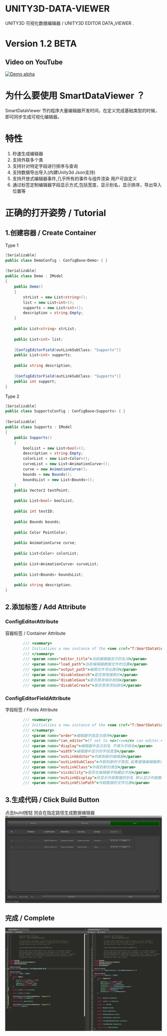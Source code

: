 # UNITY3D-DATA-VIEWER
UNITY3D 可视化数据编辑器 / UNITY3D EDITOR DATA_VIEWER .

# Version 1.2 BETA

## Video on YouTube

[![Demo alpha](http://img.youtube.com/vi/_uk8XBJPZwA/0.jpg)](https://www.youtube.com/embed/_uk8XBJPZwA)


# 为什么要使用 SmartDataViewer ？
SmartDataViewer 节约程序大量编辑器开发时间，在定义完成基础类型的时候，即可同步生成可视化编辑器。

# 特性
1. 秒速生成编辑器
2. 支持外联多个类
3. 支持针对特定字段进行排序与查询
4. 支持数据导出导入(内建Unity3d Json支持)
5. 支持开放式编辑器事件,几乎所有的事件与组件渲染 用户可自定义
6. 通过标签定制编辑器字段显示方式,包括宽度，显示别名，显示排序，导出导入位置等


# 正确的打开姿势 / Tutorial
## 1.创建容器 / Create Container

Type 1
``` cs
[Serializable]
public class DemoConfig : ConfigBase<Demo> { }

[Serializable]
public class Demo : IModel
{
	public Demo()
	{
		strList = new List<string>();
		list = new List<int>();
		supports = new List<int>();
		description = string.Empty;
	}

	public List<string> strList;

	public List<int> list;

	[ConfigEditorField(outLinkSubClass: "Supports")]
	public List<int> supports;

	public string description;

	[ConfigEditorField(outLinkSubClass: "Supports")]
	public int support;
}
```
Type 2
``` cs
[Serializable]
public class SupportsConfig : ConfigBase<Supports> { }

[Serializable]
public class Supports : IModel
{
	public Supports()
	{
		boolList = new List<bool>();
		description = string.Empty;
		colorList = new List<Color>();
		curveList = new List<AnimationCurve>();
		curve = new AnimationCurve();
		bounds = new Bounds();
		boundsList = new List<Bounds>();
	}
	public Vector2 testPoint;

	public List<bool> boolList;

	public int testID;

	public Bounds bounds;

	public Color PointColor;

	public AnimationCurve curve;

	public List<Color> colorList;

	public List<AnimationCurve> curveList;

	public List<Bounds> boundsList;

	public string description;
}

```

## 2.添加标签 / Add Attribute

### ConfigEditorAttribute
容器标签 / Container Attribute
``` cs
		/// <summary>
		/// Initializes a new instance of the <see cref="T:SmartDataViewer.ConfigEditorAttribute"/> class.
		/// </summary>
		/// <param name="editor_title">当前编辑器显示的名词</param>
		/// <param name="load_path">当前编辑器数据文件的位置</param>
		/// <param name="output_path">编辑文件导出路径</param>
		/// <param name="disableSearch">是否禁用搜索栏</param>
		/// <param name="disableSave">是否禁用保存按钮</param>
		/// <param name="disableCreate">是否禁用添加按钮</param>
```

### ConfigEditorFieldAttribute 
字段标签 / Fields Attribute
``` cs
		/// <summary>
		/// Initializes a new instance of the <see cref="T:SmartDataViewer.ConfigEditorFieldAttribute"/> class.
		/// </summary>
		/// <param name="order">编辑器字段显示顺序</param>
		/// <param name="can_editor">If set to <c>true</c> can editor.</param>
		/// <param name="display">编辑器中显示别名 不填为字段名</param>
		/// <param name="width">编辑器中显示的字段宽度</param>
		/// <param name="outLinkEditor">外联到新的编辑器</param>
		/// <param name="outLinkSubClass">外联到新的子类型,如果遵循编辑器默认命名规则 只需要填写此项即可</param>
		/// <param name="outLinkClass">外联到新的类型</param>
		/// <param name="visibility">是否在编辑器中隐藏此字段</param>
		/// <param name="outLinkDisplay">将显示外联数据的别名 默认显示外联数据的NickName如果没有则显示ID</param>
		/// <param name="outLinkFilePath">外联数据的文件位置</param>
```

## 3.生成代码 / Click Build Button
点击build按钮 则会在指定路径生成数据编辑器
![通过SmartDataViewer生成的编辑器](/A6153579-9537-404D-9007-CE9B85F69BBF.png)


## 完成 / Complete
![通过SmartDataViewer生成的编辑器](/B0942117-D7EE-42A8-BE99-7D94014C8E13.png)